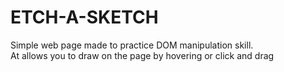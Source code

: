 # ETCH-A-SKETCH

Simple web page made to practice DOM manipulation skill.  
At allows you to draw on the page by hovering or click and drag
